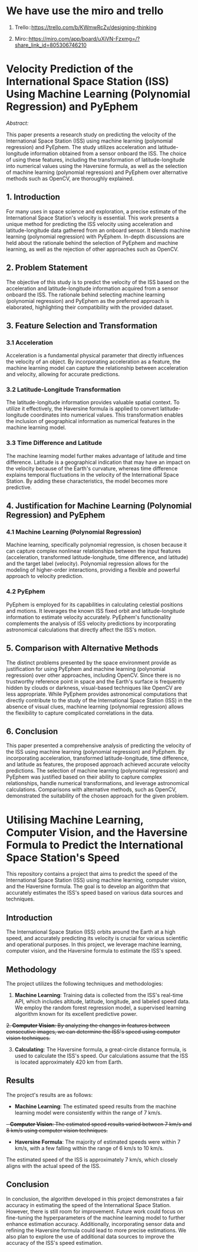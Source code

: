 # We have use the miro and trello

1. Trello::https://trello.com/b/KWmwRcZv/designing-thinking

2. Miro::https://miro.com/app/board/uXjVN-Fzxmg=/?share_link_id=805306746210

# Velocity Prediction of the International Space Station (ISS) Using Machine Learning (Polynomial Regression) and PyEphem

*Abstract:*

This paper presents a research study on predicting the velocity of the International Space Station (ISS) using machine learning (polynomial regression) and PyEphem. The study utilizes acceleration and latitude-longitude information obtained from a sensor onboard the ISS. The choice of using these features, including the transformation of latitude-longitude into numerical values using the Haversine formula, as well as the selection of machine learning (polynomial regression) and PyEphem over alternative methods such as OpenCV, are thoroughly explained.

## 1. Introduction

For many uses in space science and exploration, a precise estimate of the International Space Station's velocity is essential. This work presents a unique method for predicting the ISS velocity using acceleration and latitude-longitude data gathered from an onboard sensor. It blends machine learning (polynomial regression) with PyEphem. In-depth discussions are held about the rationale behind the selection of PyEphem and machine learning, as well as the rejection of other approaches such as OpenCV.

## 2. Problem Statement

The objective of this study is to predict the velocity of the ISS based on the acceleration and latitude-longitude information acquired from a sensor onboard the ISS. The rationale behind selecting machine learning (polynomial regression) and PyEphem as the preferred approach is elaborated, highlighting their compatibility with the provided dataset.

## 3. Feature Selection and Transformation

### 3.1 Acceleration

Acceleration is a fundamental physical parameter that directly influences the velocity of an object. By incorporating acceleration as a feature, the machine learning model can capture the relationship between acceleration and velocity, allowing for accurate predictions.

### 3.2 Latitude-Longitude Transformation

The latitude-longitude information provides valuable spatial context. To utilize it effectively, the Haversine formula is applied to convert latitude-longitude coordinates into numerical values. This transformation enables the inclusion of geographical information as numerical features in the machine learning model.

### 3.3 Time Difference and Latitude

The machine learning model further makes advantage of latitude and time difference. Latitude is a geographical indication that may have an impact on the velocity because of the Earth's curvature, whereas time difference explains temporal fluctuations in the velocity of the International Space Station. By adding these characteristics, the model becomes more predictive.

## 4. Justification for Machine Learning (Polynomial Regression) and PyEphem

### 4.1 Machine Learning (Polynomial Regression)

Machine learning, specifically polynomial regression, is chosen because it can capture complex nonlinear relationships between the input features (acceleration, transformed latitude-longitude, time difference, and latitude) and the target label (velocity). Polynomial regression allows for the modeling of higher-order interactions, providing a flexible and powerful approach to velocity prediction.

### 4.2 PyEphem

PyEphem is employed for its capabilities in calculating celestial positions and motions. It leverages the known ISS fixed orbit and latitude-longitude information to estimate velocity accurately. PyEphem's functionality complements the analysis of ISS velocity predictions by incorporating astronomical calculations that directly affect the ISS's motion.

## 5. Comparison with Alternative Methods

The distinct problems presented by the space environment provide as justification for using PyEphem and machine learning (polynomial regression) over other approaches, including OpenCV. Since there is no trustworthy reference point in space and the Earth's surface is frequently hidden by clouds or darkness, visual-based techniques like OpenCV are less appropriate. While PyEphem provides astronomical computations that directly contribute to the study of the International Space Station (ISS) in the absence of visual clues, machine learning (polynomial regression) allows the flexibility to capture complicated correlations in the data.

## 6. Conclusion

This paper presented a comprehensive analysis of predicting the velocity of the ISS using machine learning (polynomial regression) and PyEphem. By incorporating acceleration, transformed latitude-longitude, time difference, and latitude as features, the proposed approach achieved accurate velocity predictions. The selection of machine learning (polynomial regression) and PyEphem was justified based on their ability to capture complex relationships, handle numerical transformations, and leverage astronomical calculations. Comparisons with alternative methods, such as OpenCV, demonstrated the suitability of the chosen approach for the given problem.

# Utilising Machine Learning, Computer Vision, and the Haversine Formula to Predict the International Space Station's Speed

This repository contains a project that aims to predict the speed of the International Space Station (ISS) using machine learning, computer vision, and the Haversine formula. The goal is to develop an algorithm that accurately estimates the ISS's speed based on various data sources and techniques.

## Introduction

The International Space Station (ISS) orbits around the Earth at a high speed, and accurately predicting its velocity is crucial for various scientific and operational purposes. In this project, we leverage machine learning, computer vision, and the Haversine formula to estimate the ISS's speed.

## Methodology

The project utilizes the following techniques and methodologies:

1. **Machine Learning**: Training data is collected from the ISS's real-time API, which includes altitude, latitude, longitude, and labeled speed data. We employ the random forest regression model, a supervised learning algorithm known for its excellent predictive power.

~~2. **Computer Vision**: By analyzing the changes in features between consecutive images, we can determine the ISS's speed using computer vision techniques.~~

3. **Calculating**: The Haversine formula, a great-circle distance formula, is used to calculate the ISS's speed. Our calculations assume that the ISS is located approximately 420 km from Earth.

## Results

The project's results are as follows:

- **Machine Learning**: The estimated speed results from the machine learning model were consistently within the range of 7 km/s.

~~- **Computer Vision**: The estimated speed results varied between 7 km/s and 8 km/s using computer vision techniques.~~

- **Haversine Formula**: The majority of estimated speeds were within 7 km/s, with a few falling within the range of 6 km/s to 10 km/s.

The estimated speed of the ISS is approximately 7 km/s, which closely aligns with the actual speed of the ISS.

## Conclusion

In conclusion, the algorithm developed in this project demonstrates a fair accuracy in estimating the speed of the International Space Station. However, there is still room for improvement. Future work could focus on fine-tuning the hyperparameters of the machine learning model to further enhance estimation accuracy. Additionally, incorporating sensor data and refining the Haversine formula could lead to more precise estimations. We also plan to explore the use of additional data sources to improve the accuracy of the ISS's speed estimation.
